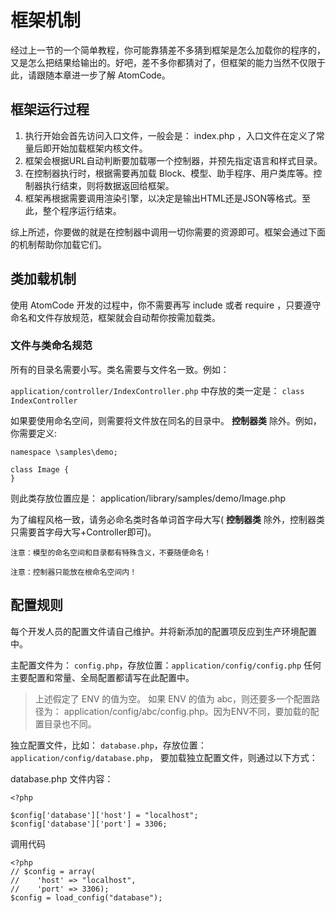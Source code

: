# 框架机制 #

经过上一节的一个简单教程，你可能靠猜差不多猜到框架是怎么加载你的程序的，又是怎么把结果给输出的。好吧，差不多你都猜对了，但框架的能力当然不仅限于此，请跟随本章进一步了解 AtomCode。

## 框架运行过程 ##

  1. 执行开始会首先访问入口文件，一般会是： index.php ，入口文件在定义了常量后即开始加载框架内核文件。
  1. 框架会根据URL自动判断要加载哪一个控制器，并预先指定语言和样式目录。
  1. 在控制器执行时，根据需要再加载 Block、模型、助手程序、用户类库等。控制器执行结束，则将数据返回给框架。
  1. 框架再根据需要调用渲染引擎，以决定是输出HTML还是JSON等格式。至此，整个程序运行结束。

综上所述，你要做的就是在控制器中调用一切你需要的资源即可。框架会通过下面的机制帮助你加载它们。

## 类加载机制 ##

使用 AtomCode 开发的过程中，你不需要再写 include 或者 require ，只要遵守命名和文件存放规范，框架就会自动帮你按需加载类。

### 文件与类命名规范 ###

所有的目录名需要小写。类名需要与文件名一致。例如：

`application/controller/IndexController.php` 中存放的类一定是： `class IndexController`

如果要使用命名空间，则需要将文件放在同名的目录中。 **控制器类** 除外。例如，你需要定义:

```
namespace \samples\demo;

class Image {
}
```

则此类存放位置应是： application/library/samples/demo/Image.php

为了编程风格一致，请务必命名类时各单词首字母大写( **控制器类** 除外，控制器类只需要首字母大写+Controller即可)。

```
注意：模型的命名空间和目录都有特殊含义，不要随便命名！
```

```
注意：控制器只能放在根命名空间内！
```

## 配置规则 ##

每个开发人员的配置文件请自己维护。并将新添加的配置项反应到生产环境配置中。

主配置文件为： `config.php`，存放位置：`application/config/config.php` 任何主要配置和常量、全局配置都请写在此配置中。

> 上述假定了 ENV 的值为空。
> 如果 ENV 的值为 abc，则还要多一个配置路径为： application/config/abc/config.php。因为ENV不同，要加载的配置目录也不同。

独立配置文件，比如： `database.php`，存放位置：`application/config/database.php`，
要加载独立配置文件，则通过以下方式：

database.php 文件内容：
```
<?php

$config['database']['host'] = "localhost";
$config['database']['port'] = 3306;
```

调用代码
```
<?php
// $config = array(
//    'host' => "localhost",
//    'port' => 3306);
$config = load_config("database");
```
